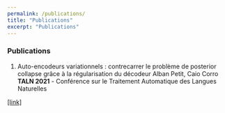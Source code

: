 ```yaml
---
permalink: /publications/
title: "Publications"
excerpt: "Publications"
---
```



### Publications

1. Auto-encodeurs variationnels : contrecarrer le problème de posterior collapse grâce à la régularisation du décodeur
Alban Petit, Caio Corro
**TALN 2021** - Conférence sur le Traitement Automatique des Langues Naturelles

[[link]](https://hal.archives-ouvertes.fr/hal-03265886/document "Paper")
